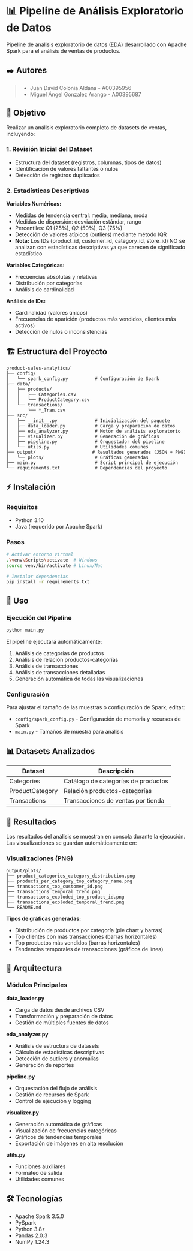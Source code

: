 # 📊 Pipeline de Análisis Exploratorio de Datos

Pipeline de análisis exploratorio de datos (EDA) desarrollado con Apache Spark para el análisis de ventas de productos.

## ✒️ Autores

> - Juan David Colonia Aldana - A00395956
> - Miguel Ángel Gonzalez Arango - A00395687

## 🎯 Objetivo

Realizar un análisis exploratorio completo de datasets de ventas, incluyendo:

### 1. Revisión Inicial del Dataset

- Estructura del dataset (registros, columnas, tipos de datos)
- Identificación de valores faltantes o nulos
- Detección de registros duplicados

### 2. Estadísticas Descriptivas

**Variables Numéricas:**

- Medidas de tendencia central: media, mediana, moda
- Medidas de dispersión: desviación estándar, rango
- Percentiles: Q1 (25%), Q2 (50%), Q3 (75%)
- Detección de valores atípicos (outliers) mediante método IQR
- **Nota:** Los IDs (product_id, customer_id, category_id, store_id) NO se analizan con estadísticas descriptivas ya que carecen de significado estadístico

**Variables Categóricas:**

- Frecuencias absolutas y relativas
- Distribución por categorías
- Análisis de cardinalidad

**Análisis de IDs:**

- Cardinalidad (valores únicos)
- Frecuencias de aparición (productos más vendidos, clientes más activos)
- Detección de nulos o inconsistencias

## 🏗️ Estructura del Proyecto

```
product-sales-analytics/
├── config/
│   └── spark_config.py          # Configuración de Spark
├── data/
│   ├── products/
│   │   ├── Categories.csv
│   │   └── ProductCategory.csv
│   └── transactions/
│       └── *_Tran.csv
├── src/
│   ├── __init__.py              # Inicialización del paquete
│   ├── data_loader.py           # Carga y preparación de datos
│   ├── eda_analyzer.py          # Motor de análisis exploratorio
│   ├── visualizer.py            # Generación de gráficas
│   ├── pipeline.py              # Orquestador del pipeline
│   └── utils.py                 # Utilidades comunes
├── output/                     # Resultados generados (JSON + PNG)
│   └── plots/                   # Gráficas generadas
├── main.py                      # Script principal de ejecución
└── requirements.txt             # Dependencias del proyecto
```

## ⚡ Instalación

### Requisitos

- Python 3.10
- Java (requerido por Apache Spark)

### Pasos

```bash
# Activar entorno virtual
.\venv\Scripts\activate  # Windows
source venv/bin/activate # Linux/Mac

# Instalar dependencias
pip install -r requirements.txt
```

## 🚀 Uso

### Ejecución del Pipeline

```bash
python main.py
```

El pipeline ejecutará automáticamente:

1. Análisis de categorías de productos
2. Análisis de relación productos-categorías
3. Análisis de transacciones
4. Análisis de transacciones detalladas
5. Generación automática de todas las visualizaciones

### Configuración

Para ajustar el tamaño de las muestras o configuración de Spark, editar:

- `config/spark_config.py` - Configuración de memoria y recursos de Spark
- `main.py` - Tamaños de muestra para análisis

## 📊 Datasets Analizados

| Dataset         | Descripción                         |
| --------------- | ----------------------------------- |
| Categories      | Catálogo de categorías de productos |
| ProductCategory | Relación productos-categorías       |
| Transactions    | Transacciones de ventas por tienda  |

## 📁 Resultados

Los resultados del análisis se muestran en consola durante la ejecución. Las visualizaciones se guardan automáticamente en:

### Visualizaciones (PNG)

```
output/plots/
├── product_categories_category_distribution.png
├── products_per_category_top_category_name.png
├── transactions_top_customer_id.png
├── transactions_temporal_trend.png
├── transactions_exploded_top_product_id.png
├── transactions_exploded_temporal_trend.png
└── README.md
```

**Tipos de gráficas generadas:**

- Distribución de productos por categoría (pie chart y barras)
- Top clientes con más transacciones (barras horizontales)
- Top productos más vendidos (barras horizontales)
- Tendencias temporales de transacciones (gráficos de línea)

## 🔧 Arquitectura

### Módulos Principales

**data_loader.py**

- Carga de datos desde archivos CSV
- Transformación y preparación de datos
- Gestión de múltiples fuentes de datos

**eda_analyzer.py**

- Análisis de estructura de datasets
- Cálculo de estadísticas descriptivas
- Detección de outliers y anomalías
- Generación de reportes

**pipeline.py**

- Orquestación del flujo de análisis
- Gestión de recursos de Spark
- Control de ejecución y logging

**visualizer.py**

- Generación automática de gráficas
- Visualización de frecuencias categóricas
- Gráficos de tendencias temporales
- Exportación de imágenes en alta resolución

**utils.py**

- Funciones auxiliares
- Formateo de salida
- Utilidades comunes

## 🛠️ Tecnologías

- Apache Spark 3.5.0
- PySpark
- Python 3.8+
- Pandas 2.0.3
- NumPy 1.24.3
